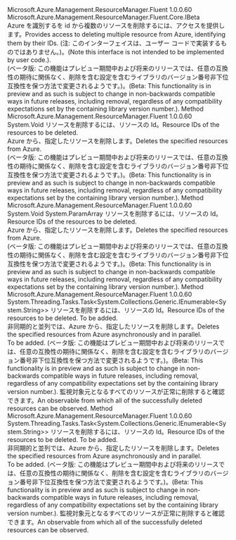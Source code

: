 <Type Name="ISupportsBatchDeletion" FullName="Microsoft.Azure.Management.ResourceManager.Fluent.Core.CollectionActions.ISupportsBatchDeletion">
  <TypeSignature Language="C#" Value="public interface ISupportsBatchDeletion : Microsoft.Azure.Management.ResourceManager.Fluent.Core.IBeta" />
  <TypeSignature Language="ILAsm" Value=".class public interface auto ansi abstract ISupportsBatchDeletion implements class Microsoft.Azure.Management.ResourceManager.Fluent.Core.IBeta" />
  <TypeSignature Language="DocId" Value="T:Microsoft.Azure.Management.ResourceManager.Fluent.Core.CollectionActions.ISupportsBatchDeletion" />
  <TypeSignature Language="VB.NET" Value="Public Interface ISupportsBatchDeletion&#xA;Implements IBeta" />
  <TypeSignature Language="F#" Value="type ISupportsBatchDeletion = interface&#xA;    interface IBeta" />
  <AssemblyInfo>
    <AssemblyName>Microsoft.Azure.Management.ResourceManager.Fluent</AssemblyName>
    <AssemblyVersion>1.0.0.60</AssemblyVersion>
  </AssemblyInfo>
  <Interfaces>
    <Interface>
      <InterfaceName>Microsoft.Azure.Management.ResourceManager.Fluent.Core.IBeta</InterfaceName>
    </Interface>
  </Interfaces>
  <Docs>
    <summary>
            <span data-ttu-id="00dd8-101">Azure を識別するを id から複数のリソースを削除するには、アクセスを提供します。</span><span class="sxs-lookup"><span data-stu-id="00dd8-101">Provides access to deleting multiple resource from Azure, identifying them by their IDs.</span></span>
            <span data-ttu-id="00dd8-102">(注: このインターフェイスは、ユーザー コードで実装するものではありません。)。</span><span class="sxs-lookup"><span data-stu-id="00dd8-102">(Note this interface is not intended to be implemented by user code.).</span></span>
            </summary>
    <remarks>
            <span data-ttu-id="00dd8-103">(ベータ版: この機能はプレビュー期間中および将来のリリースでは、任意の互換性の期待に関係なく、削除を含む設定を含むライブラリのバージョン番号非下位互換性を保つ方法で変更されるようです。)。</span><span class="sxs-lookup"><span data-stu-id="00dd8-103">(Beta: This functionality is in preview and as such is subject to change in non-backwards compatible ways in future releases, including removal, regardless of any compatibility expectations set by the containing library version number.).</span></span>
            </remarks>
  </Docs>
  <Members>
    <Member MemberName="DeleteByIds">
      <MemberSignature Language="C#" Value="public void DeleteByIds (System.Collections.Generic.IList&lt;string&gt; ids);" />
      <MemberSignature Language="ILAsm" Value=".method public hidebysig newslot virtual instance void DeleteByIds(class System.Collections.Generic.IList`1&lt;string&gt; ids) cil managed" />
      <MemberSignature Language="DocId" Value="M:Microsoft.Azure.Management.ResourceManager.Fluent.Core.CollectionActions.ISupportsBatchDeletion.DeleteByIds(System.Collections.Generic.IList{System.String})" />
      <MemberSignature Language="VB.NET" Value="Public Sub DeleteByIds (ids As IList(Of String))" />
      <MemberSignature Language="F#" Value="abstract member DeleteByIds : System.Collections.Generic.IList&lt;string&gt; -&gt; unit" Usage="iSupportsBatchDeletion.DeleteByIds ids" />
      <MemberType>Method</MemberType>
      <AssemblyInfo>
        <AssemblyName>Microsoft.Azure.Management.ResourceManager.Fluent</AssemblyName>
        <AssemblyVersion>1.0.0.60</AssemblyVersion>
      </AssemblyInfo>
      <ReturnValue>
        <ReturnType>System.Void</ReturnType>
      </ReturnValue>
      <Parameters>
        <Parameter Name="ids" Type="System.Collections.Generic.IList&lt;System.String&gt;" />
      </Parameters>
      <Docs>
        <param name="ids"><span data-ttu-id="00dd8-104">リソースを削除するには、リソースの Id。</span><span class="sxs-lookup"><span data-stu-id="00dd8-104">Resource IDs of the resources to be deleted.</span></span></param>
        <summary>
            <span data-ttu-id="00dd8-105">Azure から、指定したリソースを削除します。</span><span class="sxs-lookup"><span data-stu-id="00dd8-105">Deletes the specified resources from Azure.</span></span>
            </summary>
        <remarks>
            <span data-ttu-id="00dd8-106">(ベータ版: この機能はプレビュー期間中および将来のリリースでは、任意の互換性の期待に関係なく、削除を含む設定を含むライブラリのバージョン番号非下位互換性を保つ方法で変更されるようです。)。</span><span class="sxs-lookup"><span data-stu-id="00dd8-106">(Beta: This functionality is in preview and as such is subject to change in non-backwards compatible ways in future releases, including removal, regardless of any compatibility expectations set by the containing library version number.).</span></span>
            </remarks>
      </Docs>
    </Member>
    <Member MemberName="DeleteByIds">
      <MemberSignature Language="C#" Value="public void DeleteByIds (params string[] ids);" />
      <MemberSignature Language="ILAsm" Value=".method public hidebysig newslot virtual instance void DeleteByIds(string[] ids) cil managed" />
      <MemberSignature Language="DocId" Value="M:Microsoft.Azure.Management.ResourceManager.Fluent.Core.CollectionActions.ISupportsBatchDeletion.DeleteByIds(System.String[])" />
      <MemberSignature Language="VB.NET" Value="Public Sub DeleteByIds (ParamArray ids As String())" />
      <MemberSignature Language="F#" Value="abstract member DeleteByIds : string[] -&gt; unit" Usage="iSupportsBatchDeletion.DeleteByIds ids" />
      <MemberType>Method</MemberType>
      <AssemblyInfo>
        <AssemblyName>Microsoft.Azure.Management.ResourceManager.Fluent</AssemblyName>
        <AssemblyVersion>1.0.0.60</AssemblyVersion>
      </AssemblyInfo>
      <ReturnValue>
        <ReturnType>System.Void</ReturnType>
      </ReturnValue>
      <Parameters>
        <Parameter Name="ids" Type="System.String[]">
          <Attributes>
            <Attribute>
              <AttributeName>System.ParamArray</AttributeName>
            </Attribute>
          </Attributes>
        </Parameter>
      </Parameters>
      <Docs>
        <param name="ids"><span data-ttu-id="00dd8-107">リソースを削除するには、リソースの Id。</span><span class="sxs-lookup"><span data-stu-id="00dd8-107">Resource IDs of the resources to be deleted.</span></span></param>
        <summary>
            <span data-ttu-id="00dd8-108">Azure から、指定したリソースを削除します。</span><span class="sxs-lookup"><span data-stu-id="00dd8-108">Deletes the specified resources from Azure.</span></span>
            </summary>
        <remarks>
            <span data-ttu-id="00dd8-109">(ベータ版: この機能はプレビュー期間中および将来のリリースでは、任意の互換性の期待に関係なく、削除を含む設定を含むライブラリのバージョン番号非下位互換性を保つ方法で変更されるようです。)。</span><span class="sxs-lookup"><span data-stu-id="00dd8-109">(Beta: This functionality is in preview and as such is subject to change in non-backwards compatible ways in future releases, including removal, regardless of any compatibility expectations set by the containing library version number.).</span></span>
            </remarks>
      </Docs>
    </Member>
    <Member MemberName="DeleteByIdsAsync">
      <MemberSignature Language="C#" Value="public System.Threading.Tasks.Task&lt;System.Collections.Generic.IEnumerable&lt;string&gt;&gt; DeleteByIdsAsync (System.Collections.Generic.IList&lt;string&gt; ids, System.Threading.CancellationToken cancellationToken = null);" />
      <MemberSignature Language="ILAsm" Value=".method public hidebysig newslot virtual instance class System.Threading.Tasks.Task`1&lt;class System.Collections.Generic.IEnumerable`1&lt;string&gt;&gt; DeleteByIdsAsync(class System.Collections.Generic.IList`1&lt;string&gt; ids, valuetype System.Threading.CancellationToken cancellationToken) cil managed" />
      <MemberSignature Language="DocId" Value="M:Microsoft.Azure.Management.ResourceManager.Fluent.Core.CollectionActions.ISupportsBatchDeletion.DeleteByIdsAsync(System.Collections.Generic.IList{System.String},System.Threading.CancellationToken)" />
      <MemberSignature Language="F#" Value="abstract member DeleteByIdsAsync : System.Collections.Generic.IList&lt;string&gt; * System.Threading.CancellationToken -&gt; System.Threading.Tasks.Task&lt;seq&lt;string&gt;&gt;" Usage="iSupportsBatchDeletion.DeleteByIdsAsync (ids, cancellationToken)" />
      <MemberType>Method</MemberType>
      <AssemblyInfo>
        <AssemblyName>Microsoft.Azure.Management.ResourceManager.Fluent</AssemblyName>
        <AssemblyVersion>1.0.0.60</AssemblyVersion>
      </AssemblyInfo>
      <ReturnValue>
        <ReturnType>System.Threading.Tasks.Task&lt;System.Collections.Generic.IEnumerable&lt;System.String&gt;&gt;</ReturnType>
      </ReturnValue>
      <Parameters>
        <Parameter Name="ids" Type="System.Collections.Generic.IList&lt;System.String&gt;" />
        <Parameter Name="cancellationToken" Type="System.Threading.CancellationToken" />
      </Parameters>
      <Docs>
        <param name="ids"><span data-ttu-id="00dd8-110">リソースを削除するには、リソースの Id。</span><span class="sxs-lookup"><span data-stu-id="00dd8-110">Resource IDs of the resources to be deleted.</span></span></param>
        <param name="cancellationToken">To be added.</param>
        <summary>
            <span data-ttu-id="00dd8-111">非同期的と並列では、Azure から、指定したリソースを削除します。</span><span class="sxs-lookup"><span data-stu-id="00dd8-111">Deletes the specified resources from Azure asynchronously and in parallel.</span></span>
            </summary>
        <returns>To be added.</returns>
        <remarks>
            <span data-ttu-id="00dd8-112">(ベータ版: この機能はプレビュー期間中および将来のリリースでは、任意の互換性の期待に関係なく、削除を含む設定を含むライブラリのバージョン番号非下位互換性を保つ方法で変更されるようです。)。</span><span class="sxs-lookup"><span data-stu-id="00dd8-112">(Beta: This functionality is in preview and as such is subject to change in non-backwards compatible ways in future releases, including removal, regardless of any compatibility expectations set by the containing library version number.).</span></span>
            </remarks>
        <return><span data-ttu-id="00dd8-113">監視対象元となるすべてのリソースが正常に削除すると確認できます。</span><span class="sxs-lookup"><span data-stu-id="00dd8-113">An observable from which all of the successfully deleted resources can be observed.</span></span></return>
      </Docs>
    </Member>
    <Member MemberName="DeleteByIdsAsync">
      <MemberSignature Language="C#" Value="public System.Threading.Tasks.Task&lt;System.Collections.Generic.IEnumerable&lt;string&gt;&gt; DeleteByIdsAsync (string[] ids, System.Threading.CancellationToken cancellationToken = null);" />
      <MemberSignature Language="ILAsm" Value=".method public hidebysig newslot virtual instance class System.Threading.Tasks.Task`1&lt;class System.Collections.Generic.IEnumerable`1&lt;string&gt;&gt; DeleteByIdsAsync(string[] ids, valuetype System.Threading.CancellationToken cancellationToken) cil managed" />
      <MemberSignature Language="DocId" Value="M:Microsoft.Azure.Management.ResourceManager.Fluent.Core.CollectionActions.ISupportsBatchDeletion.DeleteByIdsAsync(System.String[],System.Threading.CancellationToken)" />
      <MemberSignature Language="F#" Value="abstract member DeleteByIdsAsync : string[] * System.Threading.CancellationToken -&gt; System.Threading.Tasks.Task&lt;seq&lt;string&gt;&gt;" Usage="iSupportsBatchDeletion.DeleteByIdsAsync (ids, cancellationToken)" />
      <MemberType>Method</MemberType>
      <AssemblyInfo>
        <AssemblyName>Microsoft.Azure.Management.ResourceManager.Fluent</AssemblyName>
        <AssemblyVersion>1.0.0.60</AssemblyVersion>
      </AssemblyInfo>
      <ReturnValue>
        <ReturnType>System.Threading.Tasks.Task&lt;System.Collections.Generic.IEnumerable&lt;System.String&gt;&gt;</ReturnType>
      </ReturnValue>
      <Parameters>
        <Parameter Name="ids" Type="System.String[]" />
        <Parameter Name="cancellationToken" Type="System.Threading.CancellationToken" />
      </Parameters>
      <Docs>
        <param name="ids"><span data-ttu-id="00dd8-114">リソースを削除するには、リソースの Id。</span><span class="sxs-lookup"><span data-stu-id="00dd8-114">Resource IDs of the resources to be deleted.</span></span></param>
        <param name="cancellationToken">To be added.</param>
        <summary>
            <span data-ttu-id="00dd8-115">非同期的と並列では、Azure から、指定したリソースを削除します。</span><span class="sxs-lookup"><span data-stu-id="00dd8-115">Deletes the specified resources from Azure asynchronously and in parallel.</span></span>
            </summary>
        <returns>To be added.</returns>
        <remarks>
            <span data-ttu-id="00dd8-116">(ベータ版: この機能はプレビュー期間中および将来のリリースでは、任意の互換性の期待に関係なく、削除を含む設定を含むライブラリのバージョン番号非下位互換性を保つ方法で変更されるようです。)。</span><span class="sxs-lookup"><span data-stu-id="00dd8-116">(Beta: This functionality is in preview and as such is subject to change in non-backwards compatible ways in future releases, including removal, regardless of any compatibility expectations set by the containing library version number.).</span></span>
            </remarks>
        <return><span data-ttu-id="00dd8-117">監視対象元となるすべてのリソースが正常に削除すると確認できます。</span><span class="sxs-lookup"><span data-stu-id="00dd8-117">An observable from which all of the successfully deleted resources can be observed.</span></span></return>
      </Docs>
    </Member>
  </Members>
</Type>